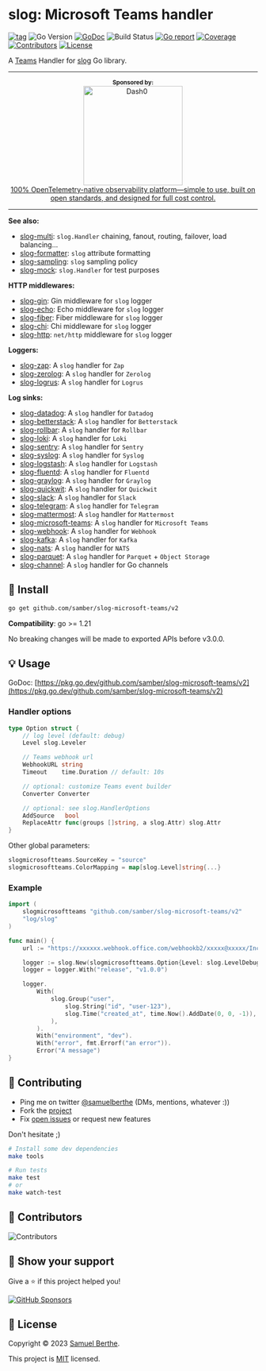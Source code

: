
# slog: Microsoft Teams handler

[![tag](https://img.shields.io/github/tag/samber/slog-microsoft-teams.svg)](https://github.com/samber/slog-microsoft-teams/releases)
![Go Version](https://img.shields.io/badge/Go-%3E%3D%201.21-%23007d9c)
[![GoDoc](https://godoc.org/github.com/samber/slog-microsoft-teams?status.svg)](https://pkg.go.dev/github.com/samber/slog-microsoft-teams)
![Build Status](https://github.com/samber/slog-microsoft-teams/actions/workflows/test.yml/badge.svg)
[![Go report](https://goreportcard.com/badge/github.com/samber/slog-microsoft-teams)](https://goreportcard.com/report/github.com/samber/slog-microsoft-teams)
[![Coverage](https://img.shields.io/codecov/c/github/samber/slog-microsoft-teams)](https://codecov.io/gh/samber/slog-microsoft-teams)
[![Contributors](https://img.shields.io/github/contributors/samber/slog-microsoft-teams)](https://github.com/samber/slog-microsoft-teams/graphs/contributors)
[![License](https://img.shields.io/github/license/samber/slog-microsoft-teams)](./LICENSE)

A [Teams](https://www.microsoft.com/en/microsoft-teams) Handler for [slog](https://pkg.go.dev/log/slog) Go library.

<div align="center">
  <hr>
  <sup><b>Sponsored by:</b></sup>
  <br>
  <a href="https://www.dash0.com?utm_campaign=148395251-samber%20github%20sponsorship&utm_source=github&utm_medium=sponsorship&utm_content=samber">
    <div>
      <img src="https://github.com/user-attachments/assets/b1f2e876-0954-4dc3-824d-935d29ba8f3f" width="200" alt="Dash0">
    </div>
    <div>
      100% OpenTelemetry-native observability platform—simple to use, built on open standards, and designed for full cost control.
    </div>
  </a>
  <hr>
</div>

**See also:**

- [slog-multi](https://github.com/samber/slog-multi): `slog.Handler` chaining, fanout, routing, failover, load balancing...
- [slog-formatter](https://github.com/samber/slog-formatter): `slog` attribute formatting
- [slog-sampling](https://github.com/samber/slog-sampling): `slog` sampling policy
- [slog-mock](https://github.com/samber/slog-mock): `slog.Handler` for test purposes

**HTTP middlewares:**

- [slog-gin](https://github.com/samber/slog-gin): Gin middleware for `slog` logger
- [slog-echo](https://github.com/samber/slog-echo): Echo middleware for `slog` logger
- [slog-fiber](https://github.com/samber/slog-fiber): Fiber middleware for `slog` logger
- [slog-chi](https://github.com/samber/slog-chi): Chi middleware for `slog` logger
- [slog-http](https://github.com/samber/slog-http): `net/http` middleware for `slog` logger

**Loggers:**

- [slog-zap](https://github.com/samber/slog-zap): A `slog` handler for `Zap`
- [slog-zerolog](https://github.com/samber/slog-zerolog): A `slog` handler for `Zerolog`
- [slog-logrus](https://github.com/samber/slog-logrus): A `slog` handler for `Logrus`

**Log sinks:**

- [slog-datadog](https://github.com/samber/slog-datadog): A `slog` handler for `Datadog`
- [slog-betterstack](https://github.com/samber/slog-betterstack): A `slog` handler for `Betterstack`
- [slog-rollbar](https://github.com/samber/slog-rollbar): A `slog` handler for `Rollbar`
- [slog-loki](https://github.com/samber/slog-loki): A `slog` handler for `Loki`
- [slog-sentry](https://github.com/samber/slog-sentry): A `slog` handler for `Sentry`
- [slog-syslog](https://github.com/samber/slog-syslog): A `slog` handler for `Syslog`
- [slog-logstash](https://github.com/samber/slog-logstash): A `slog` handler for `Logstash`
- [slog-fluentd](https://github.com/samber/slog-fluentd): A `slog` handler for `Fluentd`
- [slog-graylog](https://github.com/samber/slog-graylog): A `slog` handler for `Graylog`
- [slog-quickwit](https://github.com/samber/slog-quickwit): A `slog` handler for `Quickwit`
- [slog-slack](https://github.com/samber/slog-slack): A `slog` handler for `Slack`
- [slog-telegram](https://github.com/samber/slog-telegram): A `slog` handler for `Telegram`
- [slog-mattermost](https://github.com/samber/slog-mattermost): A `slog` handler for `Mattermost`
- [slog-microsoft-teams](https://github.com/samber/slog-microsoft-teams): A `slog` handler for `Microsoft Teams`
- [slog-webhook](https://github.com/samber/slog-webhook): A `slog` handler for `Webhook`
- [slog-kafka](https://github.com/samber/slog-kafka): A `slog` handler for `Kafka`
- [slog-nats](https://github.com/samber/slog-nats): A `slog` handler for `NATS`
- [slog-parquet](https://github.com/samber/slog-parquet): A `slog` handler for `Parquet` + `Object Storage`
- [slog-channel](https://github.com/samber/slog-channel): A `slog` handler for Go channels

## 🚀 Install

```sh
go get github.com/samber/slog-microsoft-teams/v2
```

**Compatibility**: go >= 1.21

No breaking changes will be made to exported APIs before v3.0.0.

## 💡 Usage

GoDoc: [https://pkg.go.dev/github.com/samber/slog-microsoft-teams/v2](https://pkg.go.dev/github.com/samber/slog-microsoft-teams/v2)

### Handler options

```go
type Option struct {
	// log level (default: debug)
	Level slog.Leveler

	// Teams webhook url
	WebhookURL string
	Timeout    time.Duration // default: 10s

	// optional: customize Teams event builder
	Converter Converter

	// optional: see slog.HandlerOptions
	AddSource   bool
	ReplaceAttr func(groups []string, a slog.Attr) slog.Attr
}
```

Other global parameters:

```go
slogmicrosoftteams.SourceKey = "source"
slogmicrosoftteams.ColorMapping = map[slog.Level]string{...}
```

### Example

```go
import (
	slogmicrosoftteams "github.com/samber/slog-microsoft-teams/v2"
	"log/slog"
)

func main() {
	url := "https://xxxxxx.webhook.office.com/webhookb2/xxxxx@xxxxx/IncomingWebhook/xxxxx/xxxxx"

	logger := slog.New(slogmicrosoftteams.Option{Level: slog.LevelDebug, WebhookURL: url}.NewMicrosoftTeamsHandler())
	logger = logger.With("release", "v1.0.0")

	logger.
		With(
			slog.Group("user",
				slog.String("id", "user-123"),
				slog.Time("created_at", time.Now().AddDate(0, 0, -1)),
			),
		).
		With("environment", "dev").
		With("error", fmt.Errorf("an error")).
		Error("A message")
}

```

## 🤝 Contributing

- Ping me on twitter [@samuelberthe](https://twitter.com/samuelberthe) (DMs, mentions, whatever :))
- Fork the [project](https://github.com/samber/slog-microsoft-teams)
- Fix [open issues](https://github.com/samber/slog-microsoft-teams/issues) or request new features

Don't hesitate ;)

```bash
# Install some dev dependencies
make tools

# Run tests
make test
# or
make watch-test
```

## 👤 Contributors

![Contributors](https://contrib.rocks/image?repo=samber/slog-microsoft-teams)

## 💫 Show your support

Give a ⭐️ if this project helped you!

[![GitHub Sponsors](https://img.shields.io/github/sponsors/samber?style=for-the-badge)](https://github.com/sponsors/samber)

## 📝 License

Copyright © 2023 [Samuel Berthe](https://github.com/samber).

This project is [MIT](./LICENSE) licensed.
